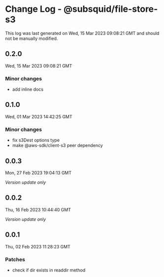 # Change Log - @subsquid/file-store-s3

This log was last generated on Wed, 15 Mar 2023 09:08:21 GMT and should not be manually modified.

## 0.2.0
Wed, 15 Mar 2023 09:08:21 GMT

### Minor changes

- add inline docs

## 0.1.0
Wed, 01 Mar 2023 14:42:25 GMT

### Minor changes

- fix s3Dest options type
- make @aws-sdk/client-s3 peer dependency

## 0.0.3
Mon, 27 Feb 2023 19:04:13 GMT

_Version update only_

## 0.0.2
Thu, 16 Feb 2023 10:44:40 GMT

_Version update only_

## 0.0.1
Thu, 02 Feb 2023 11:28:23 GMT

### Patches

- check if dir exists in readdir method

